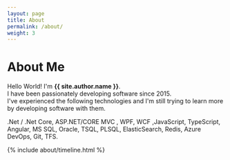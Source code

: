 ```yaml
---
layout: page
title: About
permalink: /about/
weight: 3
---
```


# **About Me**

Hello World! I'm **{{ site.author.name }}**.<br>
I have been passionately developing software since 2015.<br>
I've experienced the following technologies and I'm still trying to learn more by developing software with them.<br>

.Net / .Net Core, ASP.NET/CORE MVC , WPF, WCF ,JavaScript, TypeScript, Angular, MS SQL, Oracle, TSQL, PLSQL, ElasticSearch, Redis, Azure DevOps, Git, TFS.

<!--
<div class="row">
{% include about/skills.html title="Programming Skills" source=site.data.programming-skills %}
</div>
-->

<div class="row">
{% include about/timeline.html %}
</div>

